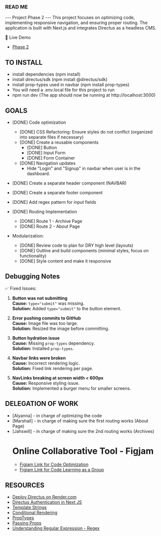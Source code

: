 ### READ ME
--- Project Phase 2 --- 
This project focuses on optimizing code, implementing responsive navigation, and ensuring proper routing. The application is built with Next.js and integrates Directus as a headless CMS.

🚀 Live Demo
- [Phase 2](https://phase-2-webapp.vercel.app/)

## TO INSTALL
- install dependencies (npm install)
- install directus/sdk (npm install @directus/sdk)
- install prop-types used in navbar (npm install prop-types)
- You will need a .env.local file for this project to run
- npm run dev (The app should now be running at http://localhost:3000)

## GOALS
- [DONE] Code optimization
  - [DONE] CSS Refactoring: Ensure styles do not conflict (organized into separate files if necessary)
  - [DONE] Create a reusable components
      - [DONE] Button
      - [DONE] Input Form
      - [DONE] Form Container
  - [DONE] Navigation updates
      - Hide "Login" and "Signup" in navbar when user is in the dashboard.
- [DONE] Create a separate header component (NAVBAR)
- [DONE] Create a separate footer component
- [DONE] Add regex pattern for input fields
- [DONE] Routing Implementation
    - [DONE] Route 1 - Archive Page
    - [DONE] Route 2 - About Page
 
- Modularization:
  - [DONE] Review code to plan for DRY high level (layouts)
  - [DONE] Outline and build components (minimal styles, focus on functionality)
  - [DONE] Style content and make it responsive

## Debugging Notes
✅ Fixed Issues:
1. **Button was not submitting**  
   **Cause:** `type="submit"` was missing.  
   **Solution:** Added `type="submit"` to the button element.  

2. **Error pushing commits to GitHub**  
   **Cause:** Image file was too large.  
   **Solution:** Resized the image before committing.  

3. **Button hydration issue**  
   **Cause:** Missing `prop-types` dependency.  
   **Solution:** Installed `prop-types`.  

4. **Navbar links were broken**  
   **Cause:** Incorrect rendering logic.  
   **Solution:** Fixed link rendering per page.  

5. **NavLinks breaking at screen width < 600px**  
   **Cause:** Responsive styling issue.  
   **Solution:** Implemented a burger menu for smaller screens.  

## DELEGATION OF WORK
- [Alyanna] - in charge of optimizing the code
- [Marshall] - in charge of making sure the first routing works (About Page)
- [Jahswill] - in charge of making sure the 2nd routing works (Archives)
  # Online Collaborative Tool - Figjam 
   - [Figjam Link for Code Optimization](https://www.figma.com/board/oQ1lZgnoHZz4e9IKuRaffA/Code-Optimization?node-id=0-1&p=f&t=8z4ZLF5FhIWlmSUF-0)
   - [Figjam Link for Code Learning as a Group](https://www.figma.com/board/KR0hROzfDr24U9GGr3UCSZ/Phase-2?node-id=0-1&p=f&t=w8Y2uD2SwzFrHsb4-0)

## RESOURCES
- [Deploy Directus on Render.com](https://blog.jamin.sh/how-to-deploy-directus-to-rendercom)
- [Directus Authentication in Next JS](https://directus.io/docs/tutorials/getting-started/using-authentication-in-next-js)
- [Template Strings](https://developer.mozilla.org/en-US/docs/Web/JavaScript/Reference/Template_literals)
- [Conditional Rendering](https://react.dev/learn/conditional-rendering)
- [PropTypes](https://nextjs.org/learn/react-foundations/displaying-data-with-props)
- [Passing Props](https://react.dev/learn/passing-props-to-a-component)
- [Understanding Regular Expression - Regex](https://developer.mozilla.org/en-US/docs/Web/JavaScript/Guide/Regular_expressions)
